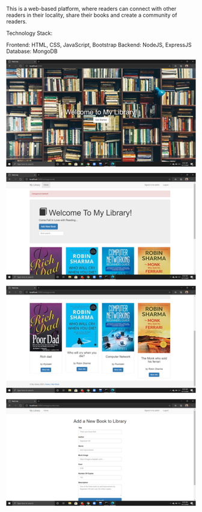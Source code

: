 This is a web-based platform, where readers can connect with other readers in their locality, share their books and create a community of readers.

Technology Stack:

Frontend: HTML, CSS, JavaScript, Bootstrap
Backend: NodeJS, ExpressJS
Database: MongoDB

![Alt text](https://github.com/ganekasar/readers-community/blob/master/Screenshots/Page1.png)

![Alt text](https://github.com/ganekasar/readers-community/blob/master/Screenshots/Page2.png)

![Alt text](https://github.com/ganekasar/readers-community/blob/master/Screenshots/Page3.png)

![Alt text](https://github.com/ganekasar/readers-community/blob/master/Screenshots/Page4.png)
